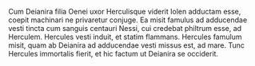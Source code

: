 Cum Deianira filia Oenei uxor Herculisque viderit Iolen adductam esse, coepit machinari ne privaretur conjuge. Ea misit famulus ad adducendae vesti tincta cum sanguis centauri Nessi, cui credebat philtrum esse, ad Herculem. Hercules vesti induit, et statim flammans. Hercules famulum misit, quam ab Deianira ad adducendae vesti missus est, ad mare. Tunc Hercules immortalis fierit, et hic factum ut Deianira se occiderit.
